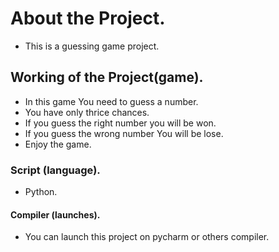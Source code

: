# About the Project.
* This is a guessing game project.

## Working of the Project(game).
* In this game You need to guess a number.
* You have only thrice chances.
* If you guess the right number you will be won.
* If you guess the wrong number You will be lose.
* Enjoy the game.

### Script (language).
* Python.

#### Compiler (launches).
* You can launch this project on pycharm or others compiler.
